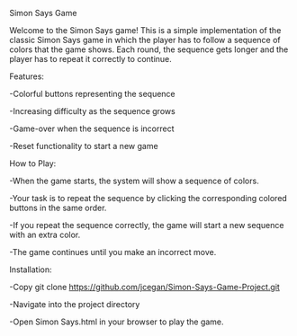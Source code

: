 Simon Says Game

Welcome to the Simon Says game! This is a simple implementation of the classic Simon Says game in which the player has to follow a sequence of colors that the game shows. Each round, the sequence gets longer and the player has to repeat it correctly to continue.



Features:

-Colorful buttons representing the sequence

-Increasing difficulty as the sequence grows

-Game-over when the sequence is incorrect

-Reset functionality to start a new game


How to Play:

-When the game starts, the system will show a sequence of colors.

-Your task is to repeat the sequence by clicking the corresponding colored buttons in the same order.

-If you repeat the sequence correctly, the game will start a new sequence with an extra color.

-The game continues until you make an incorrect move.


Installation:

-Copy
git clone https://github.com/jcegan/Simon-Says-Game-Project.git

-Navigate into the project directory

-Open Simon Says.html in your browser to play the game.
